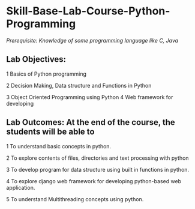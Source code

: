 # Skill-Base-Lab-Course-Python-Programming

_Prerequisite: Knowledge of some programming language like C, Java_
 
## Lab Objectives:

1 Basics of Python programming 

2 Decision Making, Data structure and Functions in Python 

3 Object Oriented Programming using Python 4 Web framework for developing 

 
## Lab Outcomes: At the end of the course, the students will be able to 

1 To understand basic concepts in python. 

2 To explore contents of files, directories and text processing with python 

3 To develop program for data structure using built in functions in python. 

4 To explore django web framework for developing python-based web application. 

5 To understand Multithreading concepts using python. 
 
 

